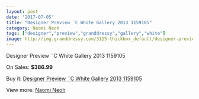 ```yaml
---
layout: post
date: '2017-07-05'
title: "Designer Preview ¨C White Gallery 2013 1159105"
category: Naomi Neoh
tags: ["designer","preview","granddressy","gallery","white"]
image: http://img.granddressy.com/3115-thickbox_default/designer-preview-c-white-gallery-2013-1159105.jpg
---
```

Designer Preview ¨C White Gallery 2013 1159105

On Sales: **$386.99**
<a href="https://www.granddressy.com/en/naomi-neoh/2591-designer-preview-c-white-gallery-2013-1159105.html"><amp-img layout="responsive" width="600" height="600" src="//img.granddressy.com/3115-thickbox_default/designer-preview-c-white-gallery-2013-1159105.jpg" alt="Designer Preview ¨C White Gallery 2013 1159105 0" /></a>

Buy it: [Designer Preview ¨C White Gallery 2013 1159105](https://www.granddressy.com/en/naomi-neoh/2591-designer-preview-c-white-gallery-2013-1159105.html "Designer Preview ¨C White Gallery 2013 1159105")

View more: [Naomi Neoh](https://www.granddressy.com/en/8-naomi-neoh "Naomi Neoh")